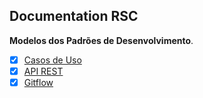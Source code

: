 ## Documentation RSC

**Modelos dos Padrões de Desenvolvimento**.

- [x] [Casos de Uso](./project/readme.md)
- [x] [API REST](./restapi/readme.md)
- [x] [Gitflow](./gitflow/README.md)